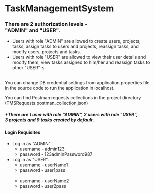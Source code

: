 # TaskManagementSystem
<h3>There are 2 authorization levels - <br />"ADMIN" and "USER".</h3>

<ul>
	<li>Users with role "ADMIN" are allowed to create users, projects,<br /> tasks, assign tasks to users and projects, reassign tasks, and<br /> modify users, projects and tasks.</li>
	<li>Users with role "USER" are allowed to view their user details and<br /> modify them, view tasks assigned to him/her and reassign tasks to <br />other "USER"-s.<br /><br />
	</li>
</ul>

<p>You can change DB credential settings from application.properties file<br /> in the source code to run the application in localhost.</p>

<p>You can find Postman requests collections in the project directory<br /> (TMSRequests.postman_collection.json)</p>

<h5>*There are 1 user with role "ADMIN", 2 users with role "USER",<br /> 3 projects and 9 tasks created by default.</h5>

<h4>Login Requisites</h4>
<ul>
	<li>Log in as "ADMIN".
	    <ul>
	    <li>username - admin123</li>
	    <li>password - 123adminPassword987</li>
	    </ul>
    </li>
	<li>Log in as "USER".
	    <ul>
	        <li>username - userName1</li>
	        <li>password - user1pass</li>
	    </ul>
	    <br />
	    <ul>
            <li>username - userName2</li>
            <li>password - user2pass</li>
        </ul>
	</li>
</ul>

